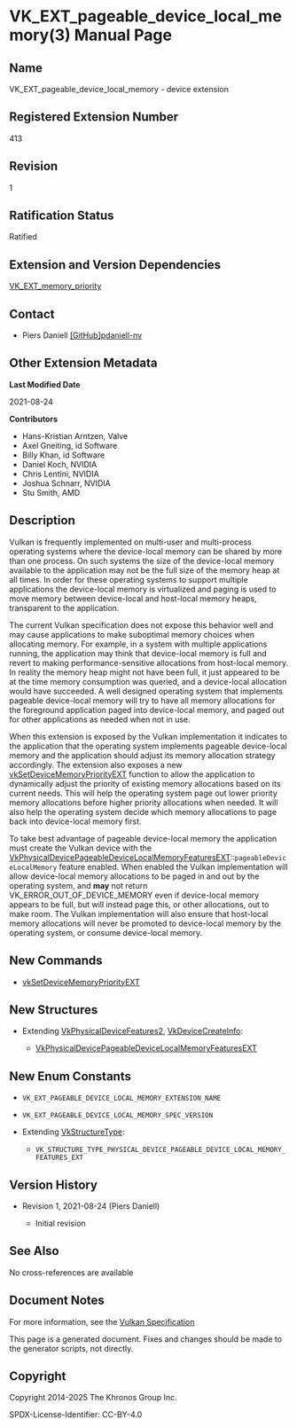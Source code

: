 # VK\_EXT\_pageable\_device\_local\_memory(3) Manual Page

## Name

VK\_EXT\_pageable\_device\_local\_memory - device extension



## [](#_registered_extension_number)Registered Extension Number

413

## [](#_revision)Revision

1

## [](#_ratification_status)Ratification Status

Ratified

## [](#_extension_and_version_dependencies)Extension and Version Dependencies

[VK\_EXT\_memory\_priority](https://registry.khronos.org/vulkan/specs/latest/man/html/VK_EXT_memory_priority.html)

## [](#_contact)Contact

- Piers Daniell [\[GitHub\]pdaniell-nv](https://github.com/KhronosGroup/Vulkan-Docs/issues/new?body=%5BVK_EXT_pageable_device_local_memory%5D%20%40pdaniell-nv%0A%2AHere%20describe%20the%20issue%20or%20question%20you%20have%20about%20the%20VK_EXT_pageable_device_local_memory%20extension%2A)

## [](#_other_extension_metadata)Other Extension Metadata

**Last Modified Date**

2021-08-24

**Contributors**

- Hans-Kristian Arntzen, Valve
- Axel Gneiting, id Software
- Billy Khan, id Software
- Daniel Koch, NVIDIA
- Chris Lentini, NVIDIA
- Joshua Schnarr, NVIDIA
- Stu Smith, AMD

## [](#_description)Description

Vulkan is frequently implemented on multi-user and multi-process operating systems where the device-local memory can be shared by more than one process. On such systems the size of the device-local memory available to the application may not be the full size of the memory heap at all times. In order for these operating systems to support multiple applications the device-local memory is virtualized and paging is used to move memory between device-local and host-local memory heaps, transparent to the application.

The current Vulkan specification does not expose this behavior well and may cause applications to make suboptimal memory choices when allocating memory. For example, in a system with multiple applications running, the application may think that device-local memory is full and revert to making performance-sensitive allocations from host-local memory. In reality the memory heap might not have been full, it just appeared to be at the time memory consumption was queried, and a device-local allocation would have succeeded. A well designed operating system that implements pageable device-local memory will try to have all memory allocations for the foreground application paged into device-local memory, and paged out for other applications as needed when not in use.

When this extension is exposed by the Vulkan implementation it indicates to the application that the operating system implements pageable device-local memory and the application should adjust its memory allocation strategy accordingly. The extension also exposes a new [vkSetDeviceMemoryPriorityEXT](https://registry.khronos.org/vulkan/specs/latest/man/html/vkSetDeviceMemoryPriorityEXT.html) function to allow the application to dynamically adjust the priority of existing memory allocations based on its current needs. This will help the operating system page out lower priority memory allocations before higher priority allocations when needed. It will also help the operating system decide which memory allocations to page back into device-local memory first.

To take best advantage of pageable device-local memory the application must create the Vulkan device with the [VkPhysicalDevicePageableDeviceLocalMemoryFeaturesEXT](https://registry.khronos.org/vulkan/specs/latest/man/html/VkPhysicalDevicePageableDeviceLocalMemoryFeaturesEXT.html)::`pageableDeviceLocalMemory` feature enabled. When enabled the Vulkan implementation will allow device-local memory allocations to be paged in and out by the operating system, and **may** not return VK\_ERROR\_OUT\_OF\_DEVICE\_MEMORY even if device-local memory appears to be full, but will instead page this, or other allocations, out to make room. The Vulkan implementation will also ensure that host-local memory allocations will never be promoted to device-local memory by the operating system, or consume device-local memory.

## [](#_new_commands)New Commands

- [vkSetDeviceMemoryPriorityEXT](https://registry.khronos.org/vulkan/specs/latest/man/html/vkSetDeviceMemoryPriorityEXT.html)

## [](#_new_structures)New Structures

- Extending [VkPhysicalDeviceFeatures2](https://registry.khronos.org/vulkan/specs/latest/man/html/VkPhysicalDeviceFeatures2.html), [VkDeviceCreateInfo](https://registry.khronos.org/vulkan/specs/latest/man/html/VkDeviceCreateInfo.html):
  
  - [VkPhysicalDevicePageableDeviceLocalMemoryFeaturesEXT](https://registry.khronos.org/vulkan/specs/latest/man/html/VkPhysicalDevicePageableDeviceLocalMemoryFeaturesEXT.html)

## [](#_new_enum_constants)New Enum Constants

- `VK_EXT_PAGEABLE_DEVICE_LOCAL_MEMORY_EXTENSION_NAME`
- `VK_EXT_PAGEABLE_DEVICE_LOCAL_MEMORY_SPEC_VERSION`
- Extending [VkStructureType](https://registry.khronos.org/vulkan/specs/latest/man/html/VkStructureType.html):
  
  - `VK_STRUCTURE_TYPE_PHYSICAL_DEVICE_PAGEABLE_DEVICE_LOCAL_MEMORY_FEATURES_EXT`

## [](#_version_history)Version History

- Revision 1, 2021-08-24 (Piers Daniell)
  
  - Initial revision

## [](#_see_also)See Also

No cross-references are available

## [](#_document_notes)Document Notes

For more information, see the [Vulkan Specification](https://registry.khronos.org/vulkan/specs/latest/html/vkspec.html#VK_EXT_pageable_device_local_memory)

This page is a generated document. Fixes and changes should be made to the generator scripts, not directly.

## [](#_copyright)Copyright

Copyright 2014-2025 The Khronos Group Inc.

SPDX-License-Identifier: CC-BY-4.0
